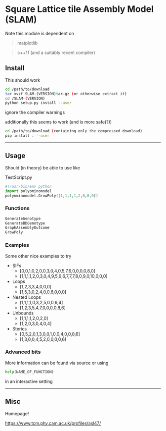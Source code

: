 # Square Lattice tile Assembly Model (SLAM)

Note this module is dependent on
> matplotlib

> c++11 (and a suitably recent compiler)


## Install

This should work
```bash
cd /path/to/download
tar xvzf SLAM-(VERSION)tar.gz (or otherwise extract it)
cd /SLAM-(VERSION)
python setup.py install --user 
```
ignore the compiler warnings

additionally this seems to work (and is more safe(?))
```bash
cd /path/to/download (containing only the compressed download)
pip install . --user
```
---

## Usage

Should (in theory) be able to use like 

TestScript.py
```python
#!/usr/bin/env python
import polyominomodel
polyominomodel.GrowPoly([1,1,1,1,2,0,0,0])
```

### Functions

```python
GenerateGenotype
GenerateBDGenotype
GraphAssemblyOutcome
GrowPoly
```

### Examples

Some other nice examples to try

* SIFs
  * [0,0,1,0,2,0,0,3,0,4,0,5,7,6,0,0,0,0,8,0]
  * [1,1,1,1,2,0,3,0,4,9,5,9,6,7,7,7,8,0,9,0,10,0,0,0]
* Loops
  * [1,2,3,3,4,0,0,0]
  * [1,5,3,0,2,4,0,0,6,0,0,0]
* Nested Loops
  * [1,1,1,1,0,3,2,5,0,0,6,4]
  * [1,2,3,5,4,7,0,0,0,0,8,6]
* Unbounds
  * [1,1,1,1,2,0,2,0]
  * [1,2,0,3,0,4,0,4]
* Sterics
  * [0,5,2,0,1,3,0,0,1,0,0,4,0,0,0,6]
  * [1,3,0,0,4,5,2,0,0,0,0,6]


    
### Advanced bits

More information can be found via source or using 

```python
help(NAME_OF_FUNCTION)
```
in an interactive setting

---

## Misc

Homepage!

https://www.tcm.phy.cam.ac.uk/profiles/asl47/
